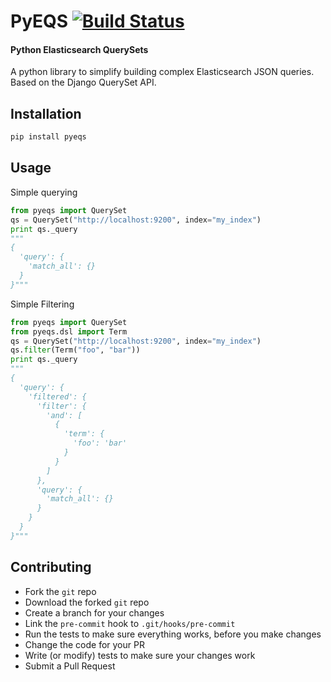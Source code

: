 # PyEQS [![Build Status](https://travis-ci.org/Yipit/pyeqs.svg)](https://travis-ci.org/Yipit/pyeqs)

#### Python Elasticsearch QuerySets

A python library to simplify building complex Elasticsearch JSON queries.  Based on the Django QuerySet API.

## Installation

```bash
pip install pyeqs
```

## Usage

Simple querying

```python
from pyeqs import QuerySet
qs = QuerySet("http://localhost:9200", index="my_index")
print qs._query
"""
{
  'query': {
    'match_all': {}
  }
}"""
```

Simple Filtering

```python
from pyeqs import QuerySet
from pyeqs.dsl import Term
qs = QuerySet("http://localhost:9200", index="my_index")
qs.filter(Term("foo", "bar"))
print qs._query
"""
{
  'query': {
    'filtered': {
      'filter': {
        'and': [
          {
            'term': {
              'foo': 'bar'
            }
          }
        ]
      },
      'query': {
        'match_all': {}
      }
    }
  }
}"""
```

## Contributing

* Fork the `git` repo
* Download the forked `git` repo
* Create a branch for your changes
* Link the `pre-commit` hook to `.git/hooks/pre-commit`
* Run the tests to make sure everything works, before you make changes
* Change the code for your PR
* Write (or modify) tests to make sure your changes work
* Submit a Pull Request
